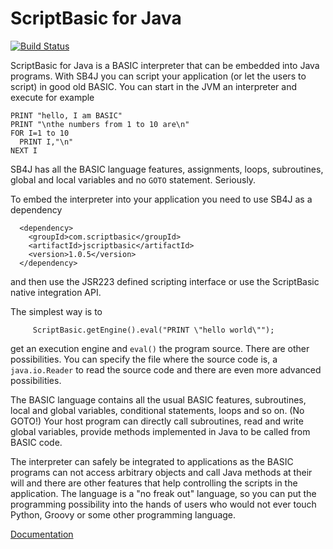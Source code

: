 # ScriptBasic for Java

[![Build Status](https://travis-ci.org/verhas/jScriptBasic.svg)](https://travis-ci.org/verhas/jScriptBasic)

ScriptBasic for Java is a BASIC interpreter that can be embedded into Java programs. With SB4J you can
script your application (or let the users to script) in good old BASIC. You can start in the JVM an
interpreter and execute for example  

```
PRINT "hello, I am BASIC"
PRINT "\nthe numbers from 1 to 10 are\n"
FOR I=1 to 10
  PRINT I,"\n"
NEXT I
```

SB4J has all the BASIC language features, assignments, loops, subroutines, global and local variables and
no `GOTO` statement. Seriously. 

To embed the interpreter into your application you need to use SB4J as a dependency

```
  <dependency>
    <groupId>com.scriptbasic</groupId>
    <artifactId>jscriptbasic</artifactId>
    <version>1.0.5</version>
  </dependency>
``` 

and then use the JSR223 defined scripting interface or use the ScriptBasic native integration API.

The simplest way is to

```
     ScriptBasic.getEngine().eval("PRINT \"hello world\"");
```

get an execution engine and `eval()` the program source. There are other possibilities. You can
specify the file where the source code is, a `java.io.Reader` to read the source code and
there are even more advanced possibilities.

The BASIC language contains all the usual BASIC features, subroutines, local and global variables,
conditional statements, loops and so on. (No GOTO!) Your host program can directly call subroutines, read
and write global variables, provide methods implemented in Java to be called from BASIC code.

The interpreter can safely be integrated to applications as the BASIC programs can not access
arbitrary objects and call Java methods at their will and there are other features that help
controlling the scripts in the application. The language is a "no freak out" language, so you
can put the programming possibility into the hands of users who would not ever touch Python, Groovy
or some other programming language. 

[Documentation](https://github.com/verhas/jScriptBasic/wiki/index)